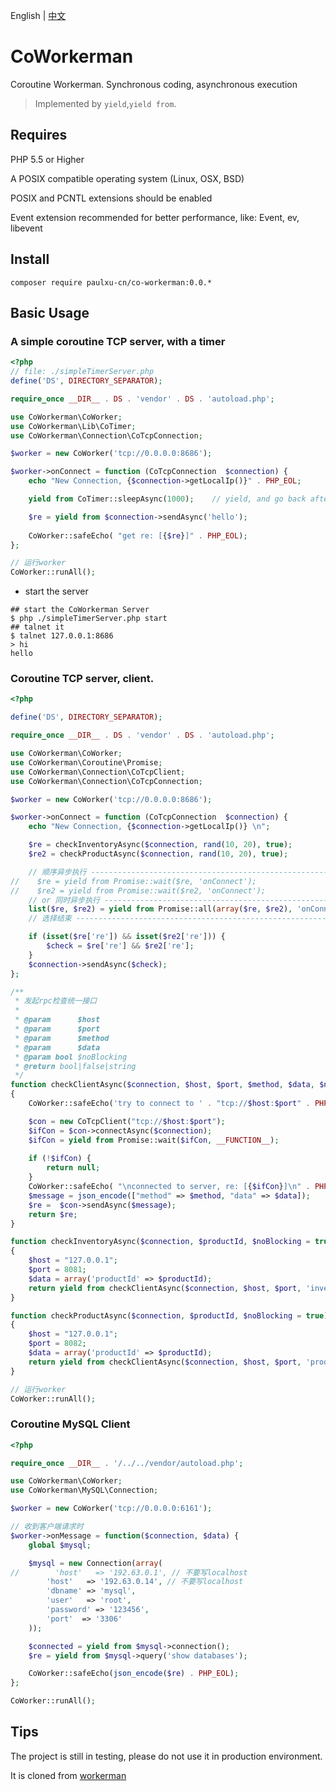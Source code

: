 English | [中文](README.md)
# CoWorkerman
Coroutine Workerman. Synchronous coding, asynchronous execution

> Implemented by `yield`,`yield from`.

## Requires
PHP 5.5 or Higher

A POSIX compatible operating system (Linux, OSX, BSD)

POSIX and PCNTL extensions should be enabled

Event extension recommended for better performance, like: Event, ev, libevent

## Install

```shell script
composer require paulxu-cn/co-workerman:0.0.*
```

## Basic Usage

### A simple coroutine TCP server, with a timer

```php
<?php
// file: ./simpleTimerServer.php
define('DS', DIRECTORY_SEPARATOR);

require_once __DIR__ . DS . 'vendor' . DS . 'autoload.php';

use CoWorkerman\CoWorker;
use CoWorkerman\Lib\CoTimer;
use CoWorkerman\Connection\CoTcpConnection;

$worker = new CoWorker('tcp://0.0.0.0:8686');

$worker->onConnect = function (CoTcpConnection  $connection) {
    echo "New Connection, {$connection->getLocalIp()}" . PHP_EOL;

    yield from CoTimer::sleepAsync(1000);    // yield, and go back after 1 second.

    $re = yield from $connection->sendAsync('hello');
    
    CoWorker::safeEcho( "get re: [{$re}]" . PHP_EOL);
};

// 运行worker
CoWorker::runAll();
```

* start the server
```shell script
## start the CoWorkerman Server
$ php ./simpleTimerServer.php start
## talnet it
$ talnet 127.0.0.1:8686
> hi
hello
```

### Coroutine TCP server, client.

```php
<?php

define('DS', DIRECTORY_SEPARATOR);

require_once __DIR__ . DS . 'vendor' . DS . 'autoload.php';

use CoWorkerman\CoWorker;
use CoWorkerman\Coroutine\Promise;
use CoWorkerman\Connection\CoTcpClient;
use CoWorkerman\Connection\CoTcpConnection;

$worker = new CoWorker('tcp://0.0.0.0:8686');

$worker->onConnect = function (CoTcpConnection  $connection) {
    echo "New Connection, {$connection->getLocalIp()} \n";

    $re = checkInventoryAsync($connection, rand(10, 20), true);
    $re2 = checkProductAsync($connection, rand(10, 20), true);

    // 顺序异步执行 ------------------------------------------------------------------+
//    $re = yield from Promise::wait($re, 'onConnect');
//    $re2 = yield from Promise::wait($re2, 'onConnect');
    // or 同时异步执行 ---------------------------------------------------------------+
    list($re, $re2) = yield from Promise::all(array($re, $re2), 'onConnect');
    // 选择结束 ----------------------------------------------------------------------+

    if (isset($re['re']) && isset($re2['re'])) {
        $check = $re['re'] && $re2['re'];
    }
    $connection->sendAsync($check);
};

/**
 * 发起rpc检查统一接口
 *
 * @param      $host
 * @param      $port
 * @param      $method
 * @param      $data
 * @param bool $noBlocking
 * @return bool|false|string
 */
function checkClientAsync($connection, $host, $port, $method, $data, $noBlocking = true)
{
    CoWorker::safeEcho('try to connect to ' . "tcp://$host:$port" . PHP_EOL);

    $con = new CoTcpClient("tcp://$host:$port");
    $ifCon = $con->connectAsync($connection);
    $ifCon = yield from Promise::wait($ifCon, __FUNCTION__);
    
    if (!$ifCon) {
        return null;
    }
    CoWorker::safeEcho( "\nconnected to server, re: [{$ifCon}]\n" . PHP_EOL);
    $message = json_encode(["method" => $method, "data" => $data]);
    $re =  $con->sendAsync($message);
    return $re;
}

function checkInventoryAsync($connection, $productId, $noBlocking = true)
{
    $host = "127.0.0.1";
    $port = 8081;
    $data = array('productId' => $productId);
    return yield from checkClientAsync($connection, $host, $port, 'inventory', $data,  $noBlocking);
}

function checkProductAsync($connection, $productId, $noBlocking = true)
{
    $host = "127.0.0.1";
    $port = 8082;
    $data = array('productId' => $productId);
    return yield from checkClientAsync($connection, $host, $port, 'product', $data,  $noBlocking);
}

// 运行worker
CoWorker::runAll();
```

### Coroutine MySQL Client

```php
<?php

require_once __DIR__ . '/../../vendor/autoload.php';

use CoWorkerman\CoWorker;
use CoWorkerman\MySQL\Connection;

$worker = new CoWorker('tcp://0.0.0.0:6161');

// 收到客户端请求时
$worker->onMessage = function($connection, $data) {
    global $mysql;

    $mysql = new Connection(array(
//        'host'   => '192.63.0.1', // 不要写localhost
        'host'   => '192.63.0.14', // 不要写localhost
        'dbname' => 'mysql',
        'user'   => 'root',
        'password' => '123456',
        'port'  => '3306'
    ));

    $connected = yield from $mysql->connection();
    $re = yield from $mysql->query('show databases');

    CoWorker::safeEcho(json_encode($re) . PHP_EOL);
};

CoWorker::runAll();
```

## Tips

The project is still in testing, please do not use it in production environment.

It is cloned from [workerman](https://github.com/walkor/Workerman)